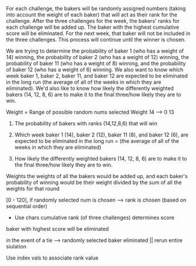 For each challenge, the bakers will be randomly assigned numbers (taking into account the weight of each baker) that will act as their rank for the challenge.
After the three challenges for the week, the bakers' ranks for each challenge will be added up. The baker with the highest cumulative score will be eliminated. For the next week, that baker will not be included in the three challenges. This process will continue until the winner is chosen. 


We are trying to determine the probability of baker 1 (who has a weight of 14) winning, the probability of baker 2 (who has a weight of 12) winning, the probability of baker 11 (who has a weight of 8) winning, and the probability of baker 12 (who has a weight of 6) winning. We also want to know which week baker 1, baker 2, baker 11, and baker 12 are expected to be eliminated in the long run (the average of all of the weeks in which they are eliminated). We'd also like to know how likely the differently weighted bakers (14, 12, 8, 6) are to make it to the final three/how likely they are to win.

Weight = Range of possible random nums selected 
Weight 14 --> 0 13

1. The probability of bakers with ranks (14,12,8,6) that will win

2. Which week baker 1 (14), baker 2 (12), baker 11 (8), and baker 12 (6), are expected to be eliminated in the long run = (the average of all of the weeks in which they are eliminated)

3. How likely the differently weighted bakers (14, 12, 8, 6) are to make it to the final three/how likely they are to win.



Weights 
the weights of all the bakers would be added up, and each baker's probability of winning would be their weight divided by the sum of all the weights for that round

[0 - 120], if randomly selected num is chosen --> rank is chosen (based on sequential order)

- Use chars 
cumulative rank (of three challenges) determines score

baker with highest score will be eliminated

in the event of a tie --> randomly selected baker eliminated || rerun entire siulation

Use index vals to associate rank value

